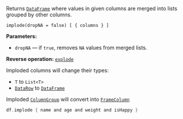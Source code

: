 [//]: # (title: implode)

<!---IMPORT org.jetbrains.kotlinx.dataframe.samples.api.Modify-->

Returns [`DataFrame`](DataFrame.md) where values in given columns are merged into lists grouped by other columns.

```text
implode(dropNA = false) [ { columns } ]
```

**Parameters:**
* `dropNA` — if `true`, removes `NA` values from merged lists.

**Reverse operation:** [`explode`](explode.md)

Imploded columns will change their types:
* `T` to `List<T>`
* [`DataRow`](DataRow.md) to [`DataFrame`](DataFrame.md)

Imploded [`ColumnGroup`](DataColumn.md#columngroup) will convert into [`FrameColumn`](DataColumn.md#framecolumn)

<!---FUN implode-->

```kotlin
df.implode { name and age and weight and isHappy }
```

<dataFrame src="org.jetbrains.kotlinx.dataframe.samples.api.Modify.implode.html"/>
<!---END-->
